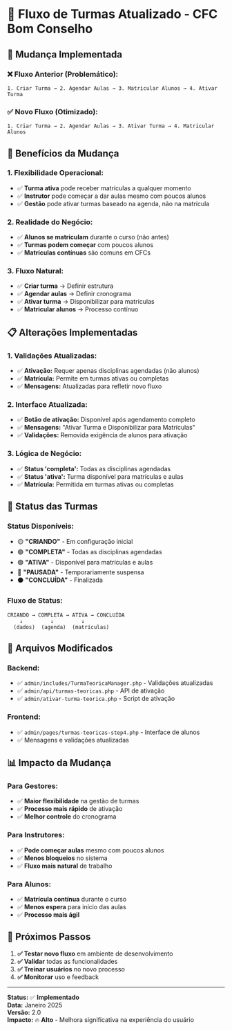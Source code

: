 # 🔄 Fluxo de Turmas Atualizado - CFC Bom Conselho

## 🎯 **Mudança Implementada**

### **❌ Fluxo Anterior (Problemático):**
```
1. Criar Turma → 2. Agendar Aulas → 3. Matricular Alunos → 4. Ativar Turma
```

### **✅ Novo Fluxo (Otimizado):**
```
1. Criar Turma → 2. Agendar Aulas → 3. Ativar Turma → 4. Matricular Alunos
```

## 🚀 **Benefícios da Mudança**

### **1. Flexibilidade Operacional:**
- ✅ **Turma ativa** pode receber matrículas a qualquer momento
- ✅ **Instrutor** pode começar a dar aulas mesmo com poucos alunos
- ✅ **Gestão** pode ativar turmas baseado na agenda, não na matrícula

### **2. Realidade do Negócio:**
- ✅ **Alunos se matriculam** durante o curso (não antes)
- ✅ **Turmas podem começar** com poucos alunos
- ✅ **Matrículas contínuas** são comuns em CFCs

### **3. Fluxo Natural:**
- ✅ **Criar turma** → Definir estrutura
- ✅ **Agendar aulas** → Definir cronograma  
- ✅ **Ativar turma** → Disponibilizar para matrículas
- ✅ **Matricular alunos** → Processo contínuo

## 📋 **Alterações Implementadas**

### **1. Validações Atualizadas:**
- ✅ **Ativação:** Requer apenas disciplinas agendadas (não alunos)
- ✅ **Matrícula:** Permite em turmas ativas ou completas
- ✅ **Mensagens:** Atualizadas para refletir novo fluxo

### **2. Interface Atualizada:**
- ✅ **Botão de ativação:** Disponível após agendamento completo
- ✅ **Mensagens:** "Ativar Turma e Disponibilizar para Matrículas"
- ✅ **Validações:** Removida exigência de alunos para ativação

### **3. Lógica de Negócio:**
- ✅ **Status 'completa':** Todas as disciplinas agendadas
- ✅ **Status 'ativa':** Turma disponível para matrículas e aulas
- ✅ **Matrícula:** Permitida em turmas ativas ou completas

## 🎨 **Status das Turmas**

### **Status Disponíveis:**
- 🟡 **"CRIANDO"** - Em configuração inicial
- 🟢 **"COMPLETA"** - Todas as disciplinas agendadas
- 🟢 **"ATIVA"** - Disponível para matrículas e aulas
- 🔴 **"PAUSADA"** - Temporariamente suspensa
- ⚫ **"CONCLUÍDA"** - Finalizada

### **Fluxo de Status:**
```
CRIANDO → COMPLETA → ATIVA → CONCLUÍDA
    ↓         ↓         ↓
  (dados)  (agenda)  (matrículas)
```

## 🔧 **Arquivos Modificados**

### **Backend:**
- ✅ `admin/includes/TurmaTeoricaManager.php` - Validações atualizadas
- ✅ `admin/api/turmas-teoricas.php` - API de ativação
- ✅ `admin/ativar-turma-teorica.php` - Script de ativação

### **Frontend:**
- ✅ `admin/pages/turmas-teoricas-step4.php` - Interface de alunos
- ✅ Mensagens e validações atualizadas

## 📊 **Impacto da Mudança**

### **Para Gestores:**
- ✅ **Maior flexibilidade** na gestão de turmas
- ✅ **Processo mais rápido** de ativação
- ✅ **Melhor controle** do cronograma

### **Para Instrutores:**
- ✅ **Pode começar aulas** mesmo com poucos alunos
- ✅ **Menos bloqueios** no sistema
- ✅ **Fluxo mais natural** de trabalho

### **Para Alunos:**
- ✅ **Matrícula contínua** durante o curso
- ✅ **Menos espera** para início das aulas
- ✅ **Processo mais ágil**

## 🎯 **Próximos Passos**

1. **✅ Testar novo fluxo** em ambiente de desenvolvimento
2. **✅ Validar** todas as funcionalidades
3. **✅ Treinar usuários** no novo processo
4. **✅ Monitorar** uso e feedback

---

**Status:** ✅ **Implementado**  
**Data:** Janeiro 2025  
**Versão:** 2.0  
**Impacto:** 🔥 **Alto** - Melhora significativa na experiência do usuário
